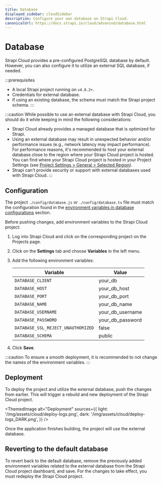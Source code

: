 ```yaml
---
title: Database
displayed_sidebar: cloudSidebar
description: Configure your own database on Strapi Cloud.
canonicalUrl: https://docs.strapi.io/cloud/advanced/database.html
---
```


# Database

Strapi Cloud provides a pre-configured PostgreSQL database by default. However, you can also configure it to utilize an external SQL database, if needed.

:::prerequisites
- A local Strapi project running on `v4.8.2+`.
- Credentials for external database.
- If using an existing database, the schema must match the Strapi project schema.
:::

:::caution
While possible to use an external database with Strapi Cloud, you should do it while keeping in mind the following considerations:
- Strapi Cloud already provides a managed database that is optimized for Strapi.
- Using an external database may result in unexpected behavior and/or performance issues (e.g., network latency may impact performance). For performance reasons, it's recommended to host your external database close to the region where your Strapi Cloud project is hosted. You can find where your Strapi Cloud project is hosted in your Project Settings (see [Project Settings > General > Selected Region](/cloud/projects/settings#general)).
- Strapi can't provide security or support with external databases used with Strapi Cloud.
:::


## Configuration

The project `./config/database.js` or `./config/database.ts` file must match the configuration found in the [environment variables in database configurations](https://docs.strapi.io/dev-docs/configurations/database#environment-variables-in-database-configurations) section.

Before pushing changes, add environment variables to the Strapi Cloud project:

1.  Log into Strapi Cloud and click on the corresponding project on the Projects page.
2.  Click on the **Settings** tab and choose **Variables** in the left menu.
3.  Add the following environment variables:

    | Variable                           | Value            |
    | ---------------------------------- | ---------------- |
    | `DATABASE_CLIENT`                  | your_db          |
    | `DATABASE_HOST`                    | your_db_host     |
    | `DATABASE_PORT`                    | your_db_port     |
    | `DATABASE_NAME`                    | your_db_name     |
    | `DATABASE_USERNAME`                | your_db_username |
    | `DATABASE_PASSWORD`                | your_db_password |
    | `DATABASE_SSL_REJECT_UNAUTHORIZED` | false            |
    | `DATABASE_SCHEMA`                  | public           |

4.  Click **Save**.

:::caution
To ensure a smooth deployment, it is recommended to not change the names of the environment variables.
:::

## Deployment

To deploy the project and utilize the external database, push the changes from earlier. This will trigger a rebuild and new deployment of the Strapi Cloud project.

<ThemedImage
  alt="Deployment"
  sources={{
    light: '/img/assets/cloud/deploy-logs.png',
    dark: '/img/assets/cloud/deploy-logs_DARK.png',
  }}
/>

Once the application finishes building, the project will use the external database.

## Reverting to the default database

To revert back to the default database, remove the previously added environment variables related to the external database from the Strapi Cloud project dashboard, and save. For the changes to take effect, you must redeploy the Strapi Cloud project.
